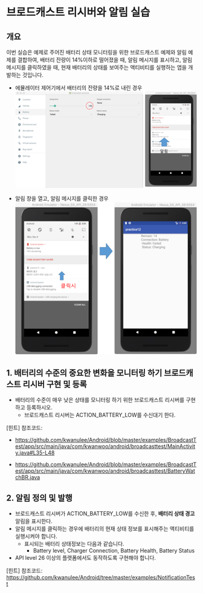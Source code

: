 # 브로드캐스트 리시버와 알림 실습

## 개요
이번 실습은 예제로 주어진 배터리 상태 모니터링을 위한 브로드캐스트 예제와 알림 예제를 결합하여, 배터리 잔량이 14%이하로 떨어졌을 때, 알림 메시지를 표시하고, 알림 메시지를 클릭하였을 때, 현재 배터리의 상태를 보여주는 액티비티를 실행하는 앱을 개발하는 것입니다.

- 에뮬레이터 제어기에서 배터리의 잔량을 14%로 내린 경우 
![](figures/broadcast-notification-lab1.png)

- 알림 창을 열고, 알림 메시지를 클릭한 경우
![](figures/broadcast-notification-lab2.png)

## 1. 배터리의 수준의 중요한 변화을 모니터링 하기 브로드캐스트 리시버 구현 및 등록

- 배터리의 수준이 매우 낮은 상태를 모니터링 하기 위한 브로드캐스트 리시버를 구현하고 등록하시오.
	- 브로드캐스트 리시버는 ACTION\_BATTERY\_LOW를 수신대기 한다. 

[힌트]
참조코드: 

- https://github.com/kwanulee/Android/blob/master/examples/BroadcastTest/app/src/main/java/com/kwanwoo/android/broadcasttest/MainActivity.java#L35-L48

- https://github.com/kwanulee/Android/blob/master/examples/BroadcastTest/app/src/main/java/com/kwanwoo/android/broadcasttest/BatteryWatchBR.java 

## 2. 알림 정의 및 발행

- 브로드캐스트 리시버가 ACTION\_BATTERY\_LOW를 수신한 후,  **배터리 상태 경고** 알림을 표시한다.
- 알림 메시지를 클릭하는 경우에 배터리의 현재 상태 정보를 표시해주는 액티비티를 실행시켜야 합니다.
	- 표시되는 배터리 상태정보는 다음과 같습니다.
		- Battery level, Charger Connection, Battery Health, Battery Status  
- API level 26 이상의 플랫폼에서도 동작하도록 구현해야 합니다.

[힌트]
참조코드: https://github.com/kwanulee/Android/tree/master/examples/NotificationTest
